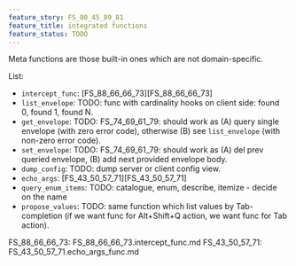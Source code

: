 ```yaml
---
feature_story: FS_80_45_89_81
feature_title: integrated functions
feature_status: TODO
---
```


Meta functions are those built-in ones which are not domain-specific.

List:
*   `intercept_func`: [FS_88_66_66_73][FS_88_66_66_73]
*   `list_envelope`: TODO: func with cardinality hooks on client side: found 0, found 1, found N.
*   `get_envelope`: TODO: FS_74_69_61_79: should work as (A) query single envelope (with zero error code), otherwise (B) see `list_envelope` (with non-zero error code).
*   `set_envelope`: TODO: FS_74_69_61_79: should work as (A) del prev queried envelope, (B) add next provided envelope body.
*   `dump_config`: TODO: dump server or client config view.
*   `echo_args`: [FS_43_50_57_71][FS_43_50_57_71]
*   `query_enum_items`: TODO: catalogue, enum, describe, itemize - decide on the name
*   `propose_values`: TODO: same function which list values by Tab-completion (if we want func for Alt+Shift+Q action, we want func for Tab action).


FS_88_66_66_73: FS_88_66_66_73.intercept_func.md
FS_43_50_57_71: FS_43_50_57_71.echo_args_func.md
